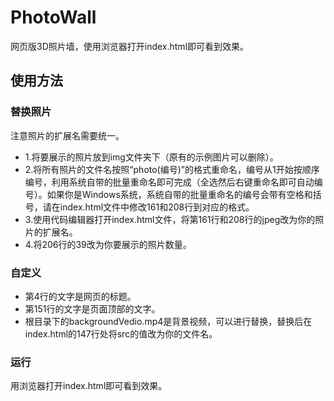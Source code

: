 # PhotoWall

网页版3D照片墙，使用浏览器打开index.html即可看到效果。

## 使用方法

### 替换照片

注意照片的扩展名需要统一。

- 1.将要展示的照片放到img文件夹下（原有的示例图片可以删除）。
- 2.将所有照片的文件名按照“photo(编号)”的格式重命名，编号从1开始按顺序编号，利用系统自带的批量重命名即可完成（全选然后右键重命名即可自动编号）。如果你是Windows系统，系统自带的批量重命名的编号会带有空格和括号，请在index.html文件中修改161和208行到对应的格式。
- 3.使用代码编辑器打开index.html文件，将第161行和208行的jpeg改为你的照片的扩展名。
- 4.将206行的39改为你要展示的照片数量。

### 自定义

- 第4行的文字是网页的标题。
- 第151行的文字是页面顶部的文字。
- 根目录下的backgroundVedio.mp4是背景视频，可以进行替换，替换后在index.html的147行处将src的值改为你的文件名。

### 运行

用浏览器打开index.html即可看到效果。